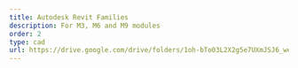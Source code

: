 ```yaml
---
title: Autodesk Revit Families
description: For M3, M6 and M9 modules
order: 2
type: cad
url: https://drive.google.com/drive/folders/1oh-bTo03L2X2g5e7UXmJSJ6_weulMTmK?usp=sharing
---
```

